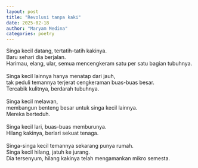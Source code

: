 ```yaml
---
layout: post
title: "Revolusi tanpa kaki"
date: 2025-02-18
author: "Maryam Medina"
categories: poetry
---
```


Singa kecil datang, tertatih-tatih kakinya. <br>
Baru sehari dia berjalan. <br>
Harimau, elang, ular, semua mencengkeram satu per satu bagian tubuhnya. <br>
<br>
Singa kecil lainnya hanya menatap dari jauh, <br>
tak peduli temannya terjerat cengkeraman buas-buas besar. <br>
Tercabik kulitnya, berdarah tubuhnya. <br>
<br>
Singa kecil melawan, <br>
membangun benteng besar untuk singa kecil lainnya. <br>
Mereka berteduh. <br>
<br>
Singa kecil lari, buas-buas memburunya. <br>
Hilang kakinya, berlari sekuat tenaga. <br>
<br>
Singa-singa kecil temannya sekarang punya rumah. <br>
Singa kecil hilang, jatuh ke jurang. <br>
Dia tersenyum, hilang kakinya telah mengamankan mikro semesta.<br>